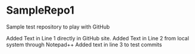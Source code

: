 SampleRepo1
===========

Sample test repository to play with GitHub

Added Text in Line 1 directly in GitHub site.
Added Text in Line 2 from local system through Notepad++
Added text in line 3 to test commits